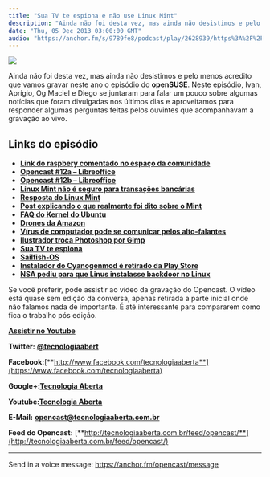 ```yaml
---
title: "Sua TV te espiona e não use Linux Mint"
description: "Ainda não foi desta vez, mas ainda não desistimos e pelo menos acredito que vamos gravar neste ano o episódio do openSUSE. Neste episódio, Ivan, Apríg..."
date: "Thu, 05 Dec 2013 03:00:00 GMT"
audio: "https://anchor.fm/s/9789fe8/podcast/play/2628939/https%3A%2F%2Fd3ctxlq1ktw2nl.cloudfront.net%2Fproduction%2F2019-2-13%2F11239738-44100-2-8e2132d5ac053.mp3"
---
```


![](https://d3sv2eduhewoas.cloudfront.net/episode/image/cef50dda19cf4f9fb5d637551d3086a7.jpg)


Ainda não foi desta vez, mas ainda não desistimos e pelo menos acredito que vamos gravar neste ano o episódio do **openSUSE**. Neste episódio, Ivan, Aprígio, Og Maciel e Diego se juntaram para falar um pouco sobre algumas notícias que foram divulgadas nos últimos dias e aproveitamos para responder algumas perguntas feitas pelos ouvintes que acompanhavam a gravação ao vivo.


**Links do episódio**
---------------------


* [**Link do raspbery comentado no espaço da comunidade**](http://www.raspberrypi.org/downloads)
* [**Opencast #12a – Libreoffice**](http://www.ubuntero.com.br/2012/06/opencat-12a-libreoffice/)
* [**Opencast #12b – Libreoffice**](http://www.ubuntero.com.br/2012/06/opencast-12b-libreoffice/)
* [**Linux Mint não é seguro para transações bancárias**](http://www.omgubuntu.co.uk/2013/11/canonical-dev-dont-use-linux-mint-online-banking-unsecure)
* [**Resposta do Linux Mint**](http://www.omgubuntu.co.uk/2013/11/linux-mint-responds-ubuntu-developers-security-claims)
* [**Post explicando o que realmente foi dito sobre o Mint**](http://ograblog.wordpress.com/2013/11/18/lots-of-canonical-in-my-mouth/)
* [**FAQ do Kernel do Ubuntu**](https://wiki.ubuntu.com/Kernel/FAQ)
* [**Drones da Amazon**](http://www.techtudo.com.br/noticias/noticia/2013/12/drones-realizarao-entregas-da-amazon-mas-servico-ainda-esta-em-testes.html)
* [**Vírus de computador pode se comunicar pelos alto-falantes**](http://www.inovacaotecnologica.com.br/noticias/noticia.php?artigo=virus-computador-se-comunicar-pelos-alto-falantes&id=010150131129)
* [**Ilustrador troca Photoshop por Gimp**](http://br-linux.org/2013/01/mais-um-ilustrador-brasileiro-adere-ao-gimp.html)
* [**Sua TV te espiona**](http://meiobit.com/272095/lg-smart-tv-coleta-dados-empresa-admite/)
* [**Sailfish-OS**](http://tecnoblog.net/118810/sailfish-os/)
* [**Instalador do Cyanogenmod é retirado da Play Store**](http://meiobit.com/272596/cyanogenmod-installer-fork-android-removido-google-play-store-violacao-termos-servico/)
* [**NSA pediu para que Linus instalasse backdoor no Linux**](http://falkvinge.net/2013/11/17/nsa-asked-linus-torvalds-to-install-backdoors-into-gnulinux/)


Se você preferir, pode assistir ao vídeo da gravação do Opencast. O vídeo está quase sem edição da conversa, apenas retirada a parte inicial onde não falamos nada de importante. É até interessante para compararem como fica o trabalho pós edição.


[**Assistir no Youtube**](http://www.youtube.com/embed/XTX-iM_HlF0)


**Twitter:** [**@tecnologiaabert**](http://twitter.com/tecnologiaabert)


**Facebook:**[**http://www.facebook.com/tecnologiaaberta**](https://www.facebook.com/tecnologiaaberta)


**Google+:**[**Tecnologia Aberta**](https://plus.google.com/u/0/b/114491525240353631044/114491525240353631044/about)


**Youtube:**[**Tecnologia Aberta**](http://youtube.com/tecnologiaaberta)


**E-Mail:** [**opencast@tecnologiaaberta.com.br**](mailto:opencast@tecnologiaaberta.com.br)


**Feed do Opencast:** [**http://tecnologiaaberta.com.br/feed/opencast/**](http://tecnologiaaberta.com.br/feed/opencast/)



--- 

Send in a voice message: https://anchor.fm/opencast/message